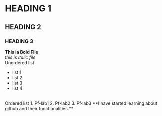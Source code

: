 # HEADING 1
## HEADING 2
### HEADING 3
**This ia Bold File**
<br/>
_this is italic file_
<br/>
Unordered list
<br/>
- list 1
- list 2
- list 3
- list 4
 <br/>
Ordered list
  1. Pf-lab1
  2. Pf-lab2
  3. Pf-lab3
**I have started learning about github and their functionalities.**

